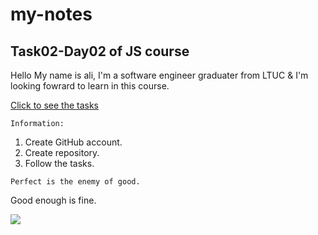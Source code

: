# my-notes
## Task02-Day02 of JS course

Hello My name is ali, I'm a software engineer graduater from LTUC & I'm looking fowrard to learn in this course.

[Click to see the tasks](https://github.com/LTUC/new-prep-course-std/tree/main/Day02/Task)

`Information:`
1. Create GitHub account.
2. Create repository.
3. Follow the tasks.

`Perfect is the enemy of good.`

Good enough is fine.


![](https://www.google.com/search?q=coding+image&sxsrf=ALiCzsa2-Wf6qPPDU8M7FqEvnomLRX7dbw:1656329172232&tbm=isch&source=iu&ictx=1&vet=1&fir=J7iqjhxh-M5omM%252Cb--ccdoGJe8NdM%252C_%253Bvm7ZS88ceavQkM%252CvLxISuumaP92rM%252C_%253BuyRyD0DZEE2YvM%252Cl7Ji_ImHKLJVeM%252C_%253BAldJqRzF0aCHmM%252Cb--ccdoGJe8NdM%252C_%253BHexNZZAW-ME5XM%252CkCWKwglLTq1cAM%252C_%253BttEC4bUW6djp_M%252CRtVUjXbrLGxJ3M%252C_%253BfwPfHVAw9JIFvM%252CujkyUUbfZROqpM%252C_%253BpayzW-8Zw0w7oM%252CujkyUUbfZROqpM%252C_%253B2HF9kLKgTLRa9M%252C-D4XcsjNEj40vM%252C_%253BStwqHJqDjAF3QM%252Ci_OVc89RF-HHMM%252C_%253BPU3U98XVfLJR3M%252C8_kDh172SLbnPM%252C_%253BRa3lV92I9YWJ9M%252CghuIfrvuSOH4aM%252C_&usg=AI4_-kSSWaBZRTTjx5pdU5neYujwGBHDDw&sa=X&ved=2ahUKEwjpnMT_ws34AhUO_IUKHcmyBJ4Q9QF6BAgIEAE#imgrc=fwPfHVAw9JIFvM)